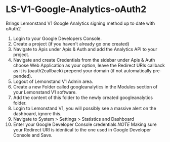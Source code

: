 # LS-V1-Google-Analytics-oAuth2
Brings Lemonstand V1 Google Analytics signing method up to date with oAuth2

1. Login to your Google Developers Console.
2. Create a project (if you haven't already go one created)
3. Navigate to Apis under Apis & Auth and add the Analytics API to your project.
4. Navigate and create Credentials from the sidebar under Apis & Auth choose Web Application as your option, leave the Redirect URIs callback as it is (oauth2callback) prepend your domain (if not automatically pre-pended).
5. Logout of Lemonstand V1 Admin area.
6. Create a new Folder called googleanalytics in the Modules section of your Lemonstand V1 software.
7. Add the content of this folder to the newly created googleanalytics folder.
8. Login to Lemonstand V1, you will possibly see a massive alert on the dashboard, ignore this.
9. Navigate to System > Settings > Statistics and Dashboard
10. Enter your Google Developer Console credentials *NOTE* Making sure your Redirect URI is identical to the one used in Google Developer Console and Save.